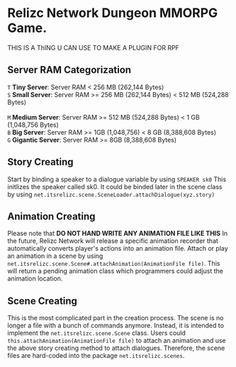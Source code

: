 # Relizc Network Dungeon MMORPG Game.
THIS IS A ThING U CAN USE TO MAKE A PLUGIN FOR RPF

## Server RAM Categorization
`T` **Tiny Server**: Server RAM < 256 MB (262,144 Bytes)<br>
`S` **Small Server**: Server RAM >= 256 MB (262,144 Bytes) < 512 MB (524,288 Bytes)<br><br>
`M` **Medium Server**: Server RAM >= 512 MB (524,288 Bytes) < 1 GB (1,048,756 Bytes)<br>
`B` **Big Server**: Server RAM >= 1GB (1,048,756) < 8 GB (8,388,608 Bytes)<br>
`G` **Gigantic Server**: Server RAM >= 8GB (8,388,608 Bytes)

## Story Creating
Start by binding a speaker to a dialogue variable by using `SPEAKER sk0`
This initlizes the speaker called sk0. It could be binded later in the scene class by using `net.itsrelizc.scene.SceneLoader.attachDialogue(xyz.story)`

## Animation Creating
Please note that **DO NOT HAND WRITE ANY ANIMATION FILE LIKE THIS**
In the future, Relizc Network will release a specific animation recorder that automatically converts player's actions into an animation file.
Attach or play an animation in a scene by using `net.itsrelizc.scene.Scene#.attachAnimation(AnimationFile file)`. This will return a pending animation class which programmers could adjust the animation location.

## Scene Creating
This is the most complicated part in the creation process. The scene is no longer a file with a bunch of commands anymore. Instead, it is intended to implement the `net.itsrelizc.scene.Scene` class. Users could `this.attachAnimation(AnimationFile file)` to attach an animation and use the above story creating method to attach dialogues. Therefore, the scene files are hard-coded into the package `net.itsrelizc.scenes`.

